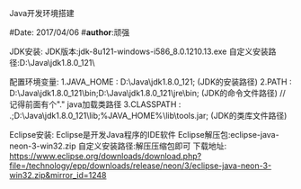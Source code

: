 Java开发环境搭建

#Date: 2017/04/06
#__author__:顽强


JDK安装:
	JDK版本:jdk-8u121-windows-i586_8.0.1210.13.exe
	自定义安装路径:D:\Java\jdk1.8.0_121\

配置环境变量:
	1.JAVA_HOME : D:\Java\jdk1.8.0_121; (JDK的安装路径)
	2.PATH : D:\Java\jdk1.8.0_121\bin;D:\Java\jdk1.8.0_121\jre\bin; (JDK的命令文件路径)
	//记得前面有个"." java加载类路径
	3.CLASSPATH : .;D:\Java\jdk1.8.0_121\lib;%JAVA_HOME%\lib\tools.jar; (JDK的类库文件路径)


Eclipse安装:
	Eclipse是开发Java程序的IDE软件
	Eclipse解压包:eclipse-java-neon-3-win32.zip
	自定义安装路径:解压压缩包即可
	下载地址:
	https://www.eclipse.org/downloads/download.php?file=/technology/epp/downloads/release/neon/3/eclipse-java-neon-3-win32.zip&mirror_id=1248
